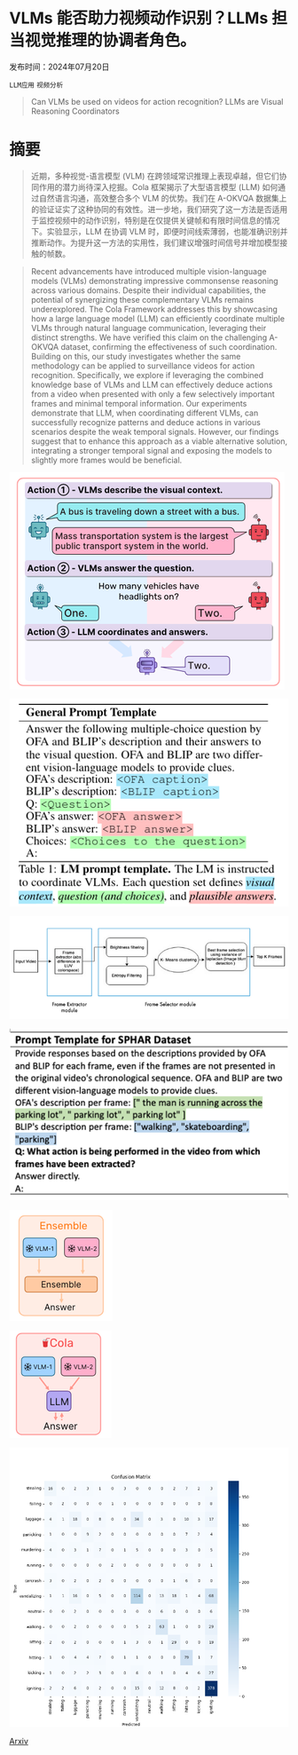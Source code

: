 # VLMs 能否助力视频动作识别？LLMs 担当视觉推理的协调者角色。

发布时间：2024年07月20日

`LLM应用` `视频分析`

> Can VLMs be used on videos for action recognition? LLMs are Visual Reasoning Coordinators

# 摘要

> 近期，多种视觉-语言模型 (VLM) 在跨领域常识推理上表现卓越，但它们协同作用的潜力尚待深入挖掘。Cola 框架揭示了大型语言模型 (LLM) 如何通过自然语言沟通，高效整合多个 VLM 的优势。我们在 A-OKVQA 数据集上的验证证实了这种协同的有效性。进一步地，我们研究了这一方法是否适用于监控视频中的动作识别，特别是在仅提供关键帧和有限时间信息的情况下。实验显示，LLM 在协调 VLM 时，即便时间线索薄弱，也能准确识别并推断动作。为提升这一方法的实用性，我们建议增强时间信号并增加模型接触的帧数。

> Recent advancements have introduced multiple vision-language models (VLMs) demonstrating impressive commonsense reasoning across various domains. Despite their individual capabilities, the potential of synergizing these complementary VLMs remains underexplored. The Cola Framework addresses this by showcasing how a large language model (LLM) can efficiently coordinate multiple VLMs through natural language communication, leveraging their distinct strengths. We have verified this claim on the challenging A-OKVQA dataset, confirming the effectiveness of such coordination. Building on this, our study investigates whether the same methodology can be applied to surveillance videos for action recognition. Specifically, we explore if leveraging the combined knowledge base of VLMs and LLM can effectively deduce actions from a video when presented with only a few selectively important frames and minimal temporal information. Our experiments demonstrate that LLM, when coordinating different VLMs, can successfully recognize patterns and deduce actions in various scenarios despite the weak temporal signals. However, our findings suggest that to enhance this approach as a viable alternative solution, integrating a stronger temporal signal and exposing the models to slightly more frames would be beneficial.

![VLMs 能否助力视频动作识别？LLMs 担当视觉推理的协调者角色。](../../../paper_images/2407.14834/Cola_overview.png)

![VLMs 能否助力视频动作识别？LLMs 担当视觉推理的协调者角色。](../../../paper_images/2407.14834/Cola_VQA_template.png)

![VLMs 能否助力视频动作识别？LLMs 担当视觉推理的协调者角色。](../../../paper_images/2407.14834/key_frame_extraction_procedure.png)

![VLMs 能否助力视频动作识别？LLMs 担当视觉推理的协调者角色。](../../../paper_images/2407.14834/custom_template_HAR.png)

![VLMs 能否助力视频动作识别？LLMs 担当视觉推理的协调者角色。](../../../paper_images/2407.14834/Ensemble_Flowchart.png)

![VLMs 能否助力视频动作识别？LLMs 担当视觉推理的协调者角色。](../../../paper_images/2407.14834/Cola_flow_chart.png)

![VLMs 能否助力视频动作识别？LLMs 担当视觉推理的协调者角色。](../../../paper_images/2407.14834/confusion_matrix.png)

[Arxiv](https://arxiv.org/abs/2407.14834)